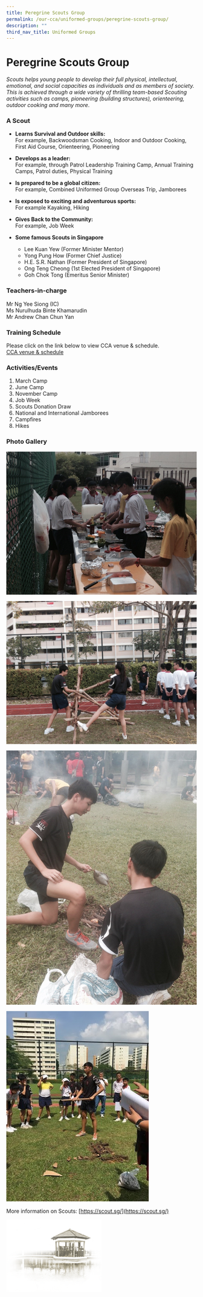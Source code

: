 ```yaml
---
title: Peregrine Scouts Group
permalink: /our-cca/uniformed-groups/peregrine-scouts-group/
description: ""
third_nav_title: Uniformed Groups
---
```

# **Peregrine Scouts Group**
*Scouts helps young people to develop their full physical, intellectual, emotional, and social capacities as individuals and as members of society. This is achieved through a wide variety of thrilling team-based Scouting activities such as camps, pioneering (building structures), orienteering, outdoor cooking and many more*.

### A Scout

*   **Learns Survival and Outdoor skills:**   
For example, Backwoodsman Cooking, Indoor and Outdoor Cooking, First Aid Course, Orienteering, Pioneering

*   **Develops as a leader:**  
For example, through Patrol Leadership Training Camp, Annual Training Camps, Patrol duties, Physical Training

*   **Is prepared to be a global citizen:**   
For example, Combined Uniformed Group Overseas Trip, Jamborees

*   **Is exposed to exciting and adventurous sports:**   
For example Kayaking, Hiking

*   **Gives Back to the Community:**   
For example, Job Week

*   **Some famous Scouts in Singapore**
	*   Lee Kuan Yew (Former Minister Mentor)
	*   Yong Pung How (Former Chief Justice)
	*   H.E. S.R. Nathan (Former President of Singapore)
	*   Ong Teng Cheong (1st Elected President of Singapore)
	*   Goh Chok Tong (Emeritus Senior Minister)

### Teachers-in-charge

Mr Ng Yee Siong (IC)   
Ms Nurulhuda Binte Khamarudin  
Mr Andrew Chan Chun Yan

### Training Schedule

Please click on the link below to view CCA venue &amp; schedule.&nbsp;  
[CCA venue &amp; schedule](/our-cca/cca/cca-venue-schedule/)

### Activities/Events

1. March Camp   
2. June Camp  
3. November Camp   
4. Job Week  
5. Scouts Donation Draw   
6. National and International Jamborees   
7. Campfires   
8. Hikes

### Photo Gallery

![](/images/scouts.jpg)

![](/images/scouts%201.jpg)

![](/images/scouts%202.jpg)

![](/images/scouts%203.jpg)

More information on Scouts: [https://scout.sg/](https://scout.sg/)


<img src="/images/pavilion.png" style="width:50%">